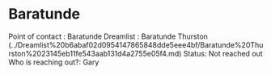 # Baratunde

Point of contact : Baratunde 
Dreamlist : Baratunde Thurston (../Dreamlist%20b6abaf02d0954147865848dde5eee4bf/Baratunde%20Thurston%2023145eb11fe543aab131d4a2755e05f4.md)
Status: Not reached out
Who is reaching out?: Gary